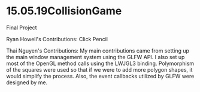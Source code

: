 # 15.05.19CollisionGame
Final Project

Ryan Howell's Contributions: Click Pencil


Thai Nguyen's Contributions:
  My main contributions came from setting up the main window management system using the GLFW API. I also set up most of the OpenGL method calls using the LWJGL3 binding. Polymorphism of the squares were used so that if we were to add more polygon shapes, it would simplify the process. Also, the event callbacks utilized by GLFW were designed by me.
